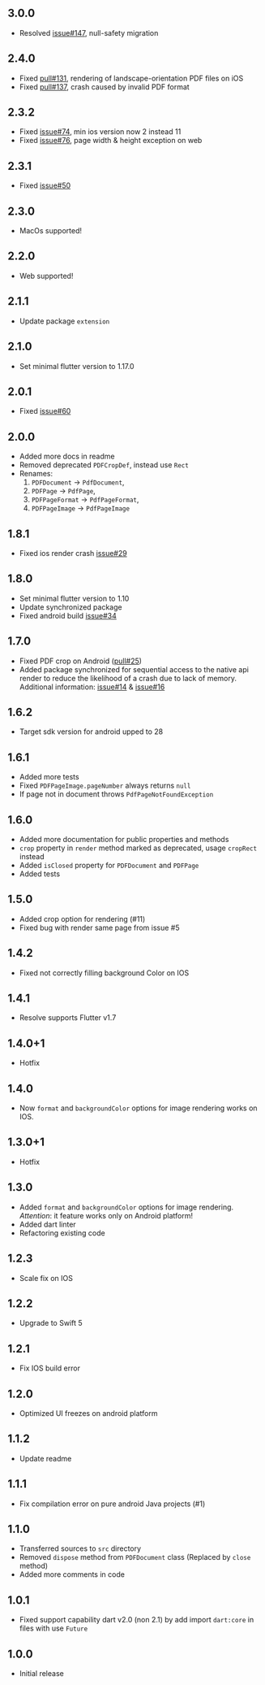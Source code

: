 ## 3.0.0 

* Resolved [issue#147](https://github.com/rbcprolabs/packages.flutter/issues/147), null-safety migration

## 2.4.0 

* Fixed [pull#131](https://github.com/rbcprolabs/packages.flutter/pull/131), rendering of landscape-orientation PDF files on iOS
* Fixed [pull#137](https://github.com/rbcprolabs/packages.flutter/pull/137), crash caused by invalid PDF format

## 2.3.2

* Fixed [issue#74](https://github.com/rbcprolabs/packages.flutter/issues/74), min ios version now 2 instead 11
* Fixed [issue#76](https://github.com/rbcprolabs/packages.flutter/issues/76), page width & height exception on web

## 2.3.1

* Fixed [issue#50](https://github.com/rbcprolabs/packages.flutter/issues/50)

## 2.3.0

* MacOs supported!

## 2.2.0

* Web supported!

## 2.1.1

* Update package `extension`

## 2.1.0

* Set minimal flutter version to 1.17.0

## 2.0.1

* Fixed [issue#60](https://github.com/rbcprolabs/packages.flutter/issues/60)

## 2.0.0

* Added more docs in readme
* Removed deprecated `PDFCropDef`, instead use `Rect`
* Renames:
  1. `PDFDocument` -> `PdfDocument`, 
  2. `PDFPage` -> `PdfPage`, 
  3. `PDFPageFormat` -> `PdfPageFormat`, 
  4. `PDFPageImage` -> `PdfPageImage`

## 1.8.1

* Fixed ios render crash [issue#29](https://github.com/rbcprolabs/packages.flutter/issues/29)

## 1.8.0

* Set minimal flutter version to 1.10
* Update synchronized package
* Fixed android build [issue#34](https://github.com/rbcprolabs/packages.flutter/issues/34)

## 1.7.0

* Fixed PDF crop on Android ([pull#25](https://github.com/rbcprolabs/packages.flutter/pull/25)) 
* Added package synchronized for sequential access to the native api render to reduce the likelihood of a crash due to lack of memory. 
Additional information: [issue#14](https://github.com/rbcprolabs/packages.flutter/issues/14) & [issue#16](https://github.com/rbcprolabs/packages.flutter/issues/16)  

## 1.6.2

* Target sdk version for android upped to 28

## 1.6.1

* Added more tests
* Fixed `PDFPageImage.pageNumber` always returns `null`
* If page not in document throws `PdfPageNotFoundException`

## 1.6.0 

* Added more documentation for public properties and methods
* `crop` property in `render` method marked as deprecated, usage `cropRect` instead
* Added `isClosed` property for `PDFDocument` and `PDFPage`
* Added tests

## 1.5.0

* Added crop option for rendering (#11)
* Fixed bug with render same page from issue #5

## 1.4.2

* Fixed not correctly filling background Color on IOS

## 1.4.1

* Resolve supports Flutter v1.7

## 1.4.0+1

* Hotfix

## 1.4.0

* Now `format` and `backgroundColor` options for image rendering works on IOS.

## 1.3.0+1

* Hotfix

## 1.3.0

* Added `format` and `backgroundColor` options for image rendering.
  *Attention*: it feature works only on Android platform! 
* Added dart linter
* Refactoring existing code

## 1.2.3

* Scale fix on IOS

## 1.2.2

* Upgrade to Swift 5

## 1.2.1

* Fix IOS build error

## 1.2.0

* Optimized UI freezes on android platform

## 1.1.2

* Update readme

## 1.1.1

* Fix compilation error on pure android Java projects (#1)

## 1.1.0

* Transferred sources to `src` directory
* Removed `dispose` method from `PDFDocument` class (Replaced by `close` method) 
* Added more comments in code

## 1.0.1

* Fixed support capability dart v2.0 (non 2.1) by add import `dart:core` in files with use `Future`

## 1.0.0

* Initial release
